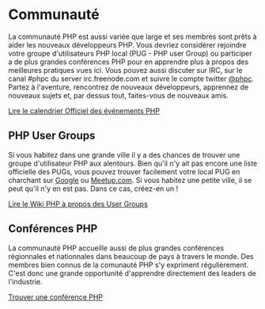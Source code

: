 # Communauté

La communauté PHP est aussi variée que large et ses membres sont prêts à aider les nouveaux développeurs PHP. Vous devriez considérer rejoindre votre groupe d'utilisateurs PHP local (PUG - PHP user Group) ou participer a de plus grandes conférences PHP pour en apprendre plus à propos des meilleures pratiques vues ici. Vous pouvez aussi discuter sur IRC, sur le canal #phpc du server irc.freenode.com et suivre le compte twitter [@phpc][phpc-twitter]. Partez à l'aventure, rencontrez de nouveaux développeurs, apprennez de nouveaux sujets et, par dessus tout, faites-vous de nouveaux amis.

[Lire le calendrier Officiel des événements PHP][php-calendar]

## PHP User Groups

Si vous habitez dans une grande ville il y a des chances de trouver une groupe d'utilisateur PHP aux alentours. Bien qu'il n'y ait pas encore une liste officielle des PUGs, vous pouvez trouver facilement votre local PUG en charchant sur [Google][google] ou [Meetup.com][meetup]. Si vous habitez une petite ville, il se peut qu'il n'y en est pas. Dans ce cas, créez-en un !

[Lire le Wiki PHP à propos des User Groups][php-wiki]

## Conférences PHP

La communauté PHP accueille aussi de plus grandes conférences régionnales et nationnales dans beaucoup de pays à travers le monde. Des membres bien connus de la comunauté PHP s'y expriment régulièrement. C'est donc une grande opportunité d'apprendre directement des leaders de l'industrie.


[Trouver une conférence PHP][php-conf]

[php-calendar]: http://www.php.net/cal.php
[google]: https://www.google.com/search?q=php+user+group+near+me
[meetup]: http://www.meetup.com/find/
[php-wiki]: https://wiki.php.net/usergroups
[php-conf]: http://php.net/conferences/index.php
[phpc-twitter]: https://twitter.com/phpc
